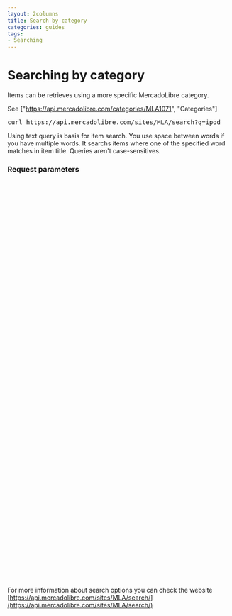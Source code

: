 ```yaml
---
layout: 2columns
title: Search by category
categories: guides
tags: 
- Searching
---
```




# Searching by category

Items can be retrieves using a more specific MercadoLibre category. 

See ["https://api.mercadolibre.com/categories/MLA1071", "Categories"]


<pre class="terminal">
curl https://api.mercadolibre.com/sites/MLA/search?q=ipod
</pre>

Using text query is basis for item search. You use space between words if you have multiple words. It searchs items where one of the specified word matches in item title. Queries aren't case-sensitives.


### Request parameters

<iframe id="search_api_embed"
  src="javascript:void(0)"
    scrolling="no"
      frameborder="0"
        width="100%"
          height="900">
</iframe>
<script type="text/javascript">
            document.getElementById('search_api_embed').src ='https://api.mercadolibre.com/sites/MLA/search?q=ipod';
</script>


For more information about search options you can check the website [https://api.mercadolibre.com/sites/MLA/search/](https://api.mercadolibre.com/sites/MLA/search/)




